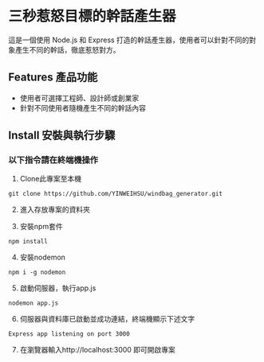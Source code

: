 # 三秒惹怒目標的幹話產生器
這是一個使用 Node.js 和 Express 打造的幹話產生器，使用者可以針對不同的對象產生不同的幹話，徹底惹怒對方。


## Features 產品功能
- 使用者可選擇工程師、設計師或創業家
- 針對不同使用者隨機產生不同的幹話內容

## Install 安裝與執行步驟
### 以下指令請在終端機操作
1. Clone此專案至本機
```
git clone https://github.com/YINWEIHSU/windbag_generator.git
```
2. 進入存放專案的資料夾

3. 安裝npm套件
```
npm install
```
4. 安裝nodemon
```
npm i -g nodemon
```
5. 啟動伺服器，執行app.js
```
nodemon app.js
```
6. 伺服器與資料庫已啟動並成功連結，終端機顯示下述文字
```
Express app listening on port 3000
```
7. 在瀏覽器輸入http://localhost:3000 即可開啟專案
